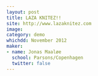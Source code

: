 ```yaml
---
layout: post
title: LAZA KNITEZ!!
site: http://www.lazaknitez.com
image:
category: demo 
whichdd: November 2012
maker:
- name: Jonas Maaløe
  school: Parsons/Copenhagen
  twitter: false
---
```


